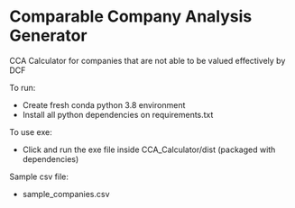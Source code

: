 # Comparable Company Analysis Generator
CCA Calculator for companies that are not able to be valued effectively by DCF

To run:
- Create fresh conda python 3.8 environment
- Install all python dependencies on requirements.txt

To use exe:
- Click and run the exe file inside CCA_Calculator/dist (packaged with dependencies)

Sample csv file:
- sample_companies.csv